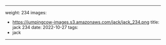 
---
weight: 234
images:
- https://jumpingcow-images.s3.amazonaws.com/jack/jack_234.png
title: jack 234
date: 2022-10-27
tags:
- jack
---
